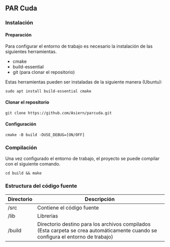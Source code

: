 ## PAR Cuda

### Instalación

#### Preparación

Para configurar el entorno de trabajo es necesario la instalación de las siguientes herramientas.

- cmake
- build-essential
- git (para clonar el repositorio)

Estas herramientas pueden ser instaladas de la siguiente manera (Ubuntu): 
```
sudo apt install build-essential cmake
```

#### Clonar el repositorio

```
git clone https://github.com/Asiern/parcuda.git
```

#### Configuración

```
cmake -B build -DUSE_DEBUG=[ON/OFF]
```

### Compilación

Una vez configurado el entorno de trabajo, el proyecto se puede compilar con el siguiente comando.
```
cd build && make
```

### Estructura del código fuente

| Directorio | Descripción                                                                                                                      |
| ---------- | -------------------------------------------------------------------------------------------------------------------------------- |
| /src       | Contiene el código fuente                                                                                                        |
| /lib       | Librerias                                                                                                                        |
| /build     | Directorio destino para los archivos compilados (Esta carpeta se crea automáticamente cuando se configura el entorno de trabajo) |
